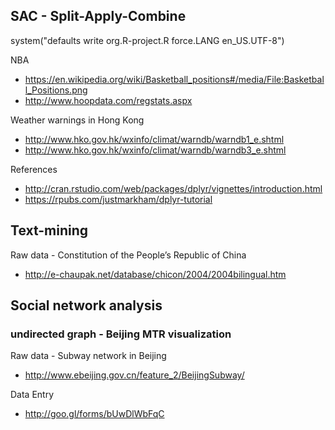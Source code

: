 ## SAC - Split-Apply-Combine


system("defaults write org.R-project.R force.LANG en_US.UTF-8")

NBA

* https://en.wikipedia.org/wiki/Basketball_positions#/media/File:Basketball_Positions.png
* http://www.hoopdata.com/regstats.aspx

Weather warnings in Hong Kong

* http://www.hko.gov.hk/wxinfo/climat/warndb/warndb1_e.shtml
* http://www.hko.gov.hk/wxinfo/climat/warndb/warndb3_e.shtml

References

* http://cran.rstudio.com/web/packages/dplyr/vignettes/introduction.html
* https://rpubs.com/justmarkham/dplyr-tutorial

## Text-mining

Raw data - Constitution of the People’s Republic of China

* http://e-chaupak.net/database/chicon/2004/2004bilingual.htm

## Social network analysis

### undirected graph - Beijing MTR visualization

Raw data - Subway network in Beijing

* http://www.ebeijing.gov.cn/feature_2/BeijingSubway/

Data Entry

* http://goo.gl/forms/bUwDlWbFqC


